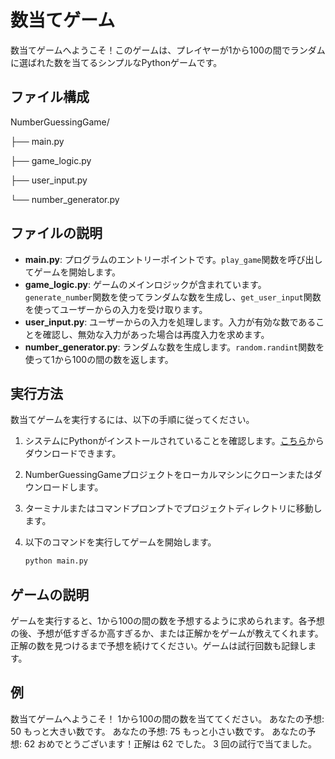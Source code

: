 # 数当てゲーム

数当てゲームへようこそ！このゲームは、プレイヤーが1から100の間でランダムに選ばれた数を当てるシンプルなPythonゲームです。

## ファイル構成

NumberGuessingGame/

├── main.py

├── game_logic.py

├── user_input.py

└── number_generator.py


## ファイルの説明

- **main.py**: プログラムのエントリーポイントです。`play_game`関数を呼び出してゲームを開始します。
- **game_logic.py**: ゲームのメインロジックが含まれています。`generate_number`関数を使ってランダムな数を生成し、`get_user_input`関数を使ってユーザーからの入力を受け取ります。
- **user_input.py**: ユーザーからの入力を処理します。入力が有効な数であることを確認し、無効な入力があった場合は再度入力を求めます。
- **number_generator.py**: ランダムな数を生成します。`random.randint`関数を使って1から100の間の数を返します。

## 実行方法

数当てゲームを実行するには、以下の手順に従ってください。

1. システムにPythonがインストールされていることを確認します。[こちら](https://www.python.org/downloads/)からダウンロードできます。
2. NumberGuessingGameプロジェクトをローカルマシンにクローンまたはダウンロードします。
3. ターミナルまたはコマンドプロンプトでプロジェクトディレクトリに移動します。
4. 以下のコマンドを実行してゲームを開始します。

   ```bash
   python main.py

## ゲームの説明
ゲームを実行すると、1から100の間の数を予想するように求められます。各予想の後、予想が低すぎるか高すぎるか、または正解かをゲームが教えてくれます。正解の数を見つけるまで予想を続けてください。ゲームは試行回数も記録します。

## 例
数当てゲームへようこそ！
1から100の間の数を当ててください。
あなたの予想: 50
もっと大きい数です。
あなたの予想: 75
もっと小さい数です。
あなたの予想: 62
おめでとうございます！正解は 62 でした。
3 回の試行で当てました。


